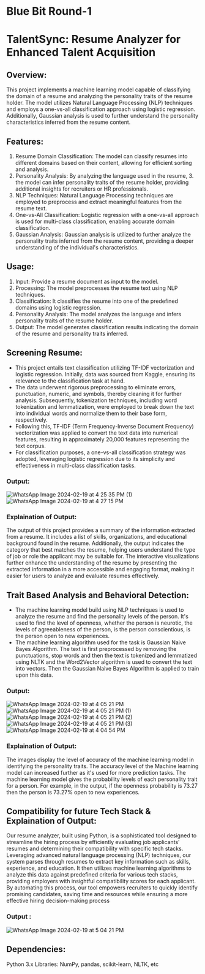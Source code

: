 # Blue Bit Round-1


# TalentSync: Resume Analyzer for Enhanced Talent Acquisition
## Overview:

This project implements a machine learning model capable of classifying the domain of a resume and analyzing the personality traits of the resume holder. The model utilizes Natural Language Processing (NLP) techniques and employs a one-vs-all classification approach using logistic regression. Additionally, Gaussian analysis is used to further understand the personality characteristics inferred from the resume content.

## Features:
1. Resume Domain Classification: The model can classify resumes into different domains based on their content, allowing for efficient sorting and analysis.
2. Personality Analysis: By analyzing the language used in the resume, 3. the model can infer personality traits of the resume holder, providing additional insights for recruiters or HR professionals.
4. NLP Techniques: Natural Language Processing techniques are employed to preprocess and extract meaningful features from the resume text.
5. One-vs-All Classification: Logistic regression with a one-vs-all approach is used for multi-class classification, enabling accurate domain classification.
6. Gaussian Analysis: Gaussian analysis is utilized to further analyze the personality traits inferred from the resume content, providing a deeper understanding of the individual's characteristics.

## Usage:
1. Input: Provide a resume document as input to the model.
2. Processing: The model preprocesses the resume text using NLP techniques.
3. Classification: It classifies the resume into one of the predefined domains using logistic regression.
4. Personality Analysis: The model analyzes the language and infers personality traits of the resume holder.
5. Output: The model generates classification results indicating the domain of the resume and personality traits inferred.

## Screening Resume:

- This project entails text classification utilizing TF-IDF vectorization and logistic regression. Initially, data was sourced from Kaggle, ensuring its relevance to the classification task at hand. 
- The data underwent rigorous preprocessing to eliminate errors, punctuation, numeric, and symbols, thereby cleaning it for further analysis. Subsequently, tokenization techniques, including word tokenization and lemmatization, were employed to break down the text into individual words and normalize them to their base form, respectively. 
- Following this, TF-IDF (Term Frequency-Inverse Document Frequency) vectorization was applied to convert the text data into numerical features, resulting in approximately 20,000 features representing the text corpus. 
- For classification purposes, a one-vs-all classification strategy was adopted, leveraging logistic regression due to its simplicity and effectiveness in multi-class classification tasks.


### Output:
![WhatsApp Image 2024-02-19 at 4 25 35 PM (1)](https://github.com/Bayyana-kiran/TalentSync/assets/99533113/116817cb-a476-4c5c-a626-d2d0abf819e9)
![WhatsApp Image 2024-02-19 at 4 27 15 PM](https://github.com/Bayyana-kiran/TalentSync/assets/99533113/54e7b8dc-2ed1-4643-8ff7-abc4a2d050d0)


### Explaination of Output: 
The output of this project provides a summary of the information extracted from a resume. It includes a list of skills, organizations, and educational background found in the resume. Additionally, the output indicates the category that best matches the resume, helping users understand the type of job or role the applicant may be suitable for. The interactive visualizations further enhance the understanding of the resume by presenting the extracted information in a more accessible and engaging format, making it easier for users to analyze and evaluate resumes effectively.




## Trait Based Analysis and Behavioral Detection:
- The machine learning model build using NLP techniques is used to analyze the resume and find the personality levels of the person. It's used to find the level of openness, whether the person is neurotic, the levels of agreeableness of the person, is the person conscientious, is the person open to new experiences. 
- The machine learning algorithm used for the task is Gaussian Naive Bayes Algorithm. The text is first preprocessed by removing the punctuations, stop words and then the text is tokenized and lemmatized using NLTK and the Word2Vector algorithm is used to convert the text into vectors. Then the Gaussian Naive Bayes Algorithm is applied to train upon this data.

### Output:
![WhatsApp Image 2024-02-19 at 4 05 21 PM](https://github.com/Bayyana-kiran/TalentSync/assets/99533113/1d461ad5-985c-423a-a12a-fe392a991c0e)
![WhatsApp Image 2024-02-19 at 4 05 21 PM (1)](https://github.com/Bayyana-kiran/TalentSync/assets/99533113/0d73451f-a928-41ea-b037-81c0999f9760)
![WhatsApp Image 2024-02-19 at 4 05 21 PM (2)](https://github.com/Bayyana-kiran/TalentSync/assets/99533113/c810161c-fabf-4507-85be-b016b5715b50)
![WhatsApp Image 2024-02-19 at 4 05 21 PM (3)](https://github.com/Bayyana-kiran/TalentSync/assets/99533113/5bfc12a7-4689-47eb-9553-4b30d9fe88a8)
![WhatsApp Image 2024-02-19 at 4 04 54 PM](https://github.com/Bayyana-kiran/TalentSync/assets/99533113/fa4fbf7a-fa9e-465d-bbf0-ff10c4427175)


### Explaination of Output:
The images display the level of accuracy of the machine learning model in identifying the personality traits. The accuracy level of the Machine learning model can increased further as it's used for more prediction tasks. The machine learning model gives the probability levels of each personality trait for a person. For example, in the output, if the openness probability is 73.27 then the person is 73.27% open to new experiences.


## Compatibility for future Tech Stack & Explaination of Output:

Our resume analyzer, built using Python, is a sophisticated tool designed to streamline the hiring process by efficiently evaluating job applicants' resumes and determining their compatibility with specific tech stacks. Leveraging advanced natural language processing (NLP) techniques, our system parses through resumes to extract key information such as skills, experience, and education. It then utilizes machine learning algorithms to analyze this data against predefined criteria for various tech stacks, providing employers with insightful compatibility scores for each applicant. By automating this process, our tool empowers recruiters to quickly identify promising candidates, saving time and resources while ensuring a more effective hiring decision-making process


### Output :
![WhatsApp Image 2024-02-19 at 5 04 21 PM](https://github.com/Bayyana-kiran/TalentSync/assets/99533113/7a119f8d-bcc2-423f-a6bf-640726a4330e)


## Dependencies:
Python 3.x
Libraries: NumPy, pandas, scikit-learn, NLTK, etc




